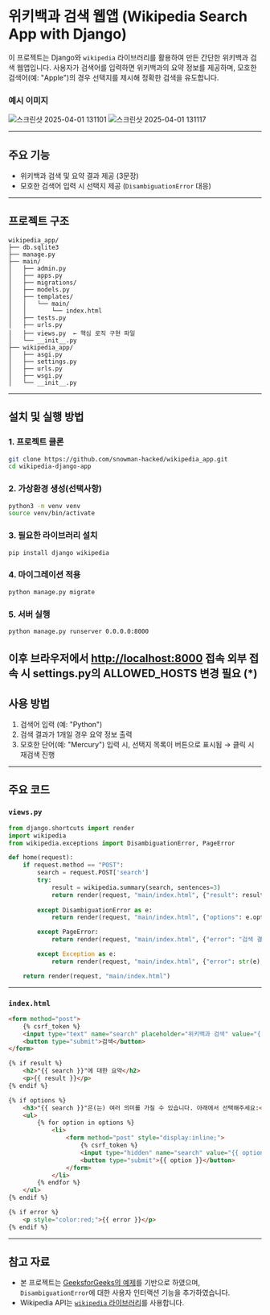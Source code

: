 # 위키백과 검색 웹앱 (Wikipedia Search App with Django)

이 프로젝트는 Django와 `wikipedia` 라이브러리를 활용하여 만든 간단한 위키백과 검색 웹앱입니다. 사용자가 검색어를 입력하면 위키백과의 요약 정보를 제공하며, 모호한 검색어(예: "Apple")의 경우 선택지를 제시해 정확한 검색을 유도합니다.

### 예시 이미지
![스크린샷 2025-04-01 131101](https://github.com/user-attachments/assets/f81e3f38-6aae-468e-8875-7174dfc4594a)
![스크린샷 2025-04-01 131117](https://github.com/user-attachments/assets/34d18f43-1979-41fb-a664-12b9555abfd8)

---

## 주요 기능

- 위키백과 검색 및 요약 결과 제공 (3문장)
- 모호한 검색어 입력 시 선택지 제공 (`DisambiguationError` 대응)

---

## 프로젝트 구조

```
wikipedia_app/
├── db.sqlite3
├── manage.py
├── main/
│   ├── admin.py
│   ├── apps.py
│   ├── migrations/
│   ├── models.py
│   ├── templates/
│   │   └── main/
│   │       └── index.html
│   ├── tests.py
│   ├── urls.py
│   ├── views.py  ← 핵심 로직 구현 파일
│   └── __init__.py
├── wikipedia_app/
│   ├── asgi.py
│   ├── settings.py
│   ├── urls.py
│   ├── wsgi.py
│   └── __init__.py
```

---

## 설치 및 실행 방법

### 1. 프로젝트 클론

```bash
git clone https://github.com/snowman-hacked/wikipedia_app.git
cd wikipedia-django-app
```

### 2. 가상환경 생성(선택사항)

```bash
python3 -m venv venv
source venv/bin/activate
```

### 3. 필요한 라이브러리 설치

```bash
pip install django wikipedia
```

### 4. 마이그레이션 적용

```bash
python manage.py migrate
```

### 5. 서버 실행

```bash
python manage.py runserver 0.0.0.0:8000
```

이후 브라우저에서 [http://localhost:8000](http://localhost:8000) 접속
외부 접속 시 settings.py의 ALLOWED_HOSTS 변경 필요 (*)
---

## 사용 방법

1. 검색어 입력 (예: "Python")
2. 검색 결과가 1개일 경우 요약 정보 출력
3. 모호한 단어(예: "Mercury") 입력 시, 선택지 목록이 버튼으로 표시됨 → 클릭 시 재검색 진행

---

## 주요 코드

### `views.py`

```python
from django.shortcuts import render
import wikipedia
from wikipedia.exceptions import DisambiguationError, PageError

def home(request): 
    if request.method == "POST": 
        search = request.POST['search'] 
        try: 
            result = wikipedia.summary(search, sentences=3)
            return render(request, "main/index.html", {"result": result, "search": search})
        
        except DisambiguationError as e:
            return render(request, "main/index.html", {"options": e.options, "search": search})

        except PageError:
            return render(request, "main/index.html", {"error": "검색 결과를 찾을 수 없습니다.", "search": search})

        except Exception as e:
            return render(request, "main/index.html", {"error": str(e), "search": search})

    return render(request, "main/index.html")
```

---

### `index.html`

```html
<form method="post">
    {% csrf_token %}
    <input type="text" name="search" placeholder="위키백과 검색" value="{{ search }}">
    <button type="submit">검색</button>
</form>

{% if result %}
    <h2>"{{ search }}"에 대한 요약</h2>
    <p>{{ result }}</p>
{% endif %}

{% if options %}
    <h3>"{{ search }}"은(는) 여러 의미를 가질 수 있습니다. 아래에서 선택해주세요:</h3>
    <ul>
        {% for option in options %}
            <li>
                <form method="post" style="display:inline;">
                    {% csrf_token %}
                    <input type="hidden" name="search" value="{{ option }}">
                    <button type="submit">{{ option }}</button>
                </form>
            </li>
        {% endfor %}
    </ul>
{% endif %}

{% if error %}
    <p style="color:red;">{{ error }}</p>
{% endif %}
```

---

## 참고 자료

- 본 프로젝트는 [GeeksforGeeks의 예제](https://www.geeksforgeeks.org/wikipedia-search-app-project-using-django/)를 기반으로 하였으며, `DisambiguationError`에 대한 사용자 인터랙션 기능을 추가하였습니다.
- Wikipedia API는 [`wikipedia` 라이브러리](https://pypi.org/project/wikipedia/)를 사용합니다.
